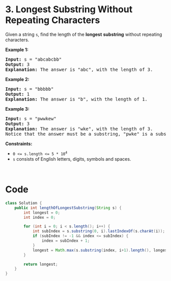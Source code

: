 # 3. Longest Substring Without Repeating Characters

<div><p>Given a string <code>s</code>, find the length of the <strong>longest</strong> <strong>substring</strong> without repeating characters.</p>

<p><strong>Example 1:</strong></p>

<pre><strong>Input:</strong> s = "abcabcbb"
<strong>Output:</strong> 3
<strong>Explanation:</strong> The answer is "abc", with the length of 3.
</pre>

<p><strong>Example 2:</strong></p>

<pre><strong>Input:</strong> s = "bbbbb"
<strong>Output:</strong> 1
<strong>Explanation:</strong> The answer is "b", with the length of 1.
</pre>

<p><strong>Example 3:</strong></p>

<pre><strong>Input:</strong> s = "pwwkew"
<strong>Output:</strong> 3
<strong>Explanation:</strong> The answer is "wke", with the length of 3.
Notice that the answer must be a substring, "pwke" is a subsequence and not a substring.
</pre>

<p><strong>Constraints:</strong></p>

<ul>
	<li><code>0 &lt;= s.length &lt;= 5 * 10<sup>4</sup></code></li>
	<li><code>s</code> consists of English letters, digits, symbols and spaces.</li>
</ul>
<p>&nbsp;</p>
</div>

# Code

```java
class Solution {
    public int lengthOfLongestSubstring(String s) {
        int longest = 0;
        int index = 0;

        for (int i = 0; i < s.length(); i++) {
            int subIndex = s.substring(0, i).lastIndexOf(s.charAt(i));
            if (subIndex != -1 && index <= subIndex) {
                index = subIndex + 1;
            }
            longest = Math.max(s.substring(index, i+1).length(), longest);
        }

        return longest;
    }
}
```
